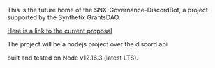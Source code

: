 This is the future home of the SNX-Governance-DiscordBot, a project supported by the Synthetix GrantsDAO.

[Here is a link to the current proposal](https://github.com/Synthetixio/snx-grants-dao/blob/master/proposals/snx-governance-discord-bot.md)

The project will be a nodejs project over the discord api

built and tested on Node v12.16.3 (latest LTS).